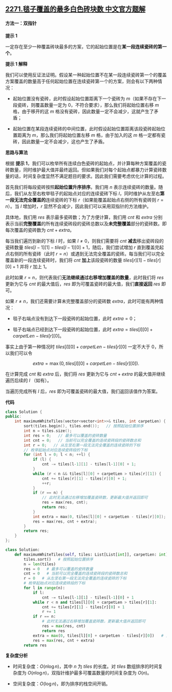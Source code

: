 ## [2271.毯子覆盖的最多白色砖块数 中文官方题解](https://leetcode.cn/problems/maximum-white-tiles-covered-by-a-carpet/solutions/100000/tan-zi-fu-gai-de-zui-duo-bai-se-zhuan-ku-odli)
#### 方法一：双指针

**提示 $1$**

一定存在至少一种覆盖砖块最多的方案，它的起始位置是在**某一段连续瓷砖的第一个**。

**提示 $1$ 解释**

我们可以使用反证法证明。假设某一种起始位置不在某一段连续瓷砖第一个的覆盖方案覆盖的数量高于任何起始位置在连续瓷砖第一个的方案，则会有以下两种情况：

- 起始位置没有瓷砖，此时假设起始位置距离下一个瓷砖为 $m$（如果不存在下一段瓷砖，则覆盖数量一定为 $0$，不符合要求），那么我们将起始位置右移 $m$ 格，由于移开的这 $m$ 格没有瓷砖，因此数量一定不会减少，这就产生了矛盾；

- 起始位置在某段连续瓷砖的中间位置，此时假设起始位置距离该段瓷砖起始位置距离为 $m$，那么我们将起始位置左移 $m$ 格，由于加入的这 $m$ 格一定都有瓷砖，因此数量一定不会减少，这也产生了矛盾。

**思路与算法**

根据 **提示 $1$**，我们可以枚举所有连续白色瓷砖的起始点，并计算每种方案覆盖的瓷砖数量，同时维护最大值并最终返回。但如果我们对每个起始点都暴力计算瓷砖数量的话，时间复杂度显然不满足题目的要求。因此我们需要考虑优化计算的过程。

首先我们将每段瓷砖按照**起始位置升序排序**。我们用 $n$ 表示连续瓷砖的数量。随后，我们从左至右枚举毯子的起始点对应的连续瓷砖下标 $l$，同时维护从左至右**第一段无法完全覆盖的**连续瓷砖的下标 $r$（如果能覆盖起始点右侧的所有瓷砖则 $r = n$）。当 $l$ 增加时，$r$ 显然不会减少，因此我们可以采用双指针的方法维护。

具体地，我们用 $\textit{res}$ 表示最多瓷砖数；为了方便计算，我们用 $\textit{cnt}$ 和 $\textit{extra}$ 分别表示当前**完整覆盖**的所有连续瓷砖段的瓷砖总数以及**未完整覆盖**部分的瓷砖数。即每次覆盖的瓷砖数为 $\textit{cnt} + \textit{extra}$。

每当我们遍历到新的下标 $l$ 时，如果 $l \not= 0$，则我们需要将 $\textit{cnt}$ **减去**移出瓷砖段的瓷砖数量 $\textit{tiles}[l - 1][1] - \textit{tiles}[l - 1][0] + 1$，随后，我们尝试增加 $r$ 直到覆盖完起点右侧的所有瓷砖（此时 $r = n$）或遇到无法完全覆盖的瓷砖。每当我们可以完全覆盖新的一段连续瓷砖时，我们将 $\textit{cnt}$ **加上**该段瓷砖的数量 $\textit{tiles}[r][1] - \textit{tiles}[r][0] + 1$ 并将 $r$ 加上 $1$。

此时如果 $r = n$，则代表我们**无法继续通过右移增加覆盖的数量**，此时我们将 $\textit{res}$ 更新为它与 $\textit{cnt}$ 的最大值后，$\textit{res}$ 即为可覆盖瓷砖的最大值，我们**直接返回** $\textit{res}$ 即可。

如果 $r \not= n$，我们还需要计算未完整覆盖部分的瓷砖数 $\textit{extra}$，此时可能有两种情况：

- 毯子右端点没有到达下一段瓷砖的起始位置，此时 $\textit{extra} = 0$；

- 毯子右端点已经到达下一段瓷砖的起始位置，此时 $\textit{extra} = \textit{tiles}[l][0] + \textit{carpetLen} - \textit{tiles}[r][0]$。

事实上由于第一种情况时 $\textit{tiles}[l][0] + \textit{carpetLen} - \textit{tiles}[r][0]$ 一定不大于 $0$，所以我们可以令 

$$
\textit{extra} = \max(0, \textit{tiles}[l][0] + \textit{carpetLen} - \textit{tiles}[r][0]).
$$

在计算完成 $\textit{cnt}$ 和 $\textit{extra}$ 后，我们将 $\textit{res}$ 更新为它与 $\textit{cnt} + \textit{extra}$ 的最大值并继续遍历后续的 $l$ （如有）。

当遍历完成所有 $l$ 后，$\textit{res}$ 即为可覆盖瓷砖的最大值，我们返回该值作为答案。

**代码**

```C++ [sol1-C++]
class Solution {
public:
    int maximumWhiteTiles(vector<vector<int>>& tiles, int carpetLen) {
        sort(tiles.begin(), tiles.end());   // 按照起始位置排序
        int n = tiles.size();
        int res = 0;   // 最多可以覆盖的瓷砖数量
        int cnt = 0;   // 当前可以完全覆盖的连续瓷砖段的瓷砖数总和
        int r = 0;   // 从左至右第一段无法完全覆盖的连续瓷砖的下标
        // 枚举起始点对应连续瓷砖段的下标
        for (int l = 0; l < n; ++l) {
            if (l) {
                cnt -= tiles[l-1][1] - tiles[l-1][0] + 1;
            }
            while (r < n && tiles[l][0] + carpetLen > tiles[r][1]) {
                cnt += tiles[r][1] - tiles[r][0] + 1;
                ++r;
            }
            if (r == n) {
                // 此时无法通过右移增加覆盖瓷砖数，更新最大值并返回即可
                res = max(res, cnt);
                return res;
            }
            int extra = max(0, tiles[l][0] + carpetLen - tiles[r][0]);   // 当前无法完全覆盖的连续瓷砖段的覆盖瓷砖数
            res = max(res, cnt + extra);
        }
        return res;
    }
};
```


```Python [sol1-Python3]
class Solution:
    def maximumWhiteTiles(self, tiles: List[List[int]], carpetLen: int) -> int:
        tiles.sort()   # 按照起始位置排序
        n = len(tiles)
        res = 0   # 最多可以覆盖的瓷砖数量
        cnt = 0   # 当前可以完全覆盖的连续瓷砖段的瓷砖数总和
        r = 0   # 从左至右第一段无法完全覆盖的连续瓷砖的下标
        # 枚举起始点对应连续瓷砖段的下标
        for l in range(n):
            if l:
                cnt -= tiles[l-1][1] - tiles[l-1][0] + 1
            while r < n and tiles[l][0] + carpetLen > tiles[r][1]:
                cnt += tiles[r][1] - tiles[r][0] + 1
                r += 1
            if r == n:
                # 此时无法通过右移增加覆盖瓷砖数，更新最大值并返回即可
                res = max(res, cnt)
                return res
            extra = max(0, tiles[l][0] + carpetLen - tiles[r][0])   # 当前无法完全覆盖的连续瓷砖段的覆盖瓷砖数
            res = max(res, cnt + extra)
        return res
```


**复杂度分析**

- 时间复杂度：$O(n\log n)$，其中 $n$ 为 $\textit{tiles}$ 的长度。对 $\textit{tiles}$ 数组排序的时间复杂度为 $O(n\log n)$，双指针维护最多可覆盖数量的时间复杂度为 $O(n)$。

- 空间复杂度：$O(\log n)$，即为排序的栈空间开销。